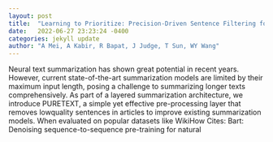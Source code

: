 ```yaml
---
layout: post
title:  "Learning to Prioritize: Precision-Driven Sentence Filtering for Long Text Summarization"
date:   2022-06-27 23:23:24 -0400
categories: jekyll update
author: "A Mei, A Kabir, R Bapat, J Judge, T Sun, WY Wang"
---
```

Neural text summarization has shown great potential in recent years. However, current state-of-the-art summarization models are limited by their maximum input length, posing a challenge to summarizing longer texts comprehensively. As part of a layered summarization architecture, we introduce PURETEXT, a simple yet effective pre-processing layer that removes lowquality sentences in articles to improve existing summarization models. When evaluated on popular datasets like WikiHow 
Cites: Bart: Denoising sequence-to-sequence pre-training for natural
